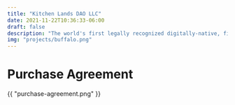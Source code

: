```yaml
---
title: "Kitchen Lands DAO LLC"
date: 2021-11-22T10:36:33-06:00
draft: false
description: "The world's first legally recognized digitally-native, final settlement equity & membership shares have been issued on the Telos blockchain. This DAO owns 35 acres of amazing land in WY."
img: "projects/buffalo.png"
---
```


# Purchase Agreement

{{ "purchase-agreement.png" }}
